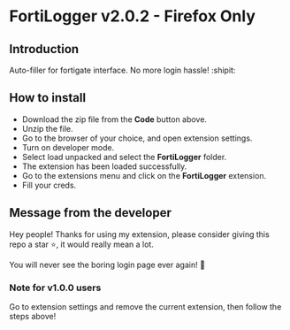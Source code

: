 # FortiLogger v2.0.2 - Firefox Only

## Introduction

Auto-filler for fortigate interface. No more login hassle! :shipit:

## How to install

- Download the zip file from the **Code** button above.
- Unzip the file.
- Go to the browser of your choice, and open extension settings.
- Turn on developer mode.
- Select load unpacked and select the **FortiLogger** folder.
- The extension has been loaded successfully.
- Go to the extensions menu and click on the **FortiLogger** extension.
- Fill your creds.

## Message from the developer

Hey people! Thanks for using my extension, please consider giving this repo a star :star:, it would really mean a lot.

You will never see the boring login page ever again! 💫

### Note for v1.0.0 users

Go to extension settings and remove the current extension, then follow the steps above!
